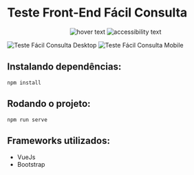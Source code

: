 # Teste Front-End Fácil Consulta

<p align="center">
  <img src="https://i.imgur.com/gpvqdoY.png" heigth="300" title="hover text">
  <img src="https://i.imgur.com/W0dnsVu.png" heigth="300" alt="accessibility text">
</p>

![Teste Fácil Consulta Desktop](https://i.imgur.com/gpvqdoY.png)
![Teste Fácil Consulta Mobile](https://i.imgur.com/W0dnsVu.png)


## Instalando dependências:

```
npm install
```

## Rodando o projeto:
```
npm run serve
```

## Frameworks utilizados:
- VueJs
- Bootstrap 

